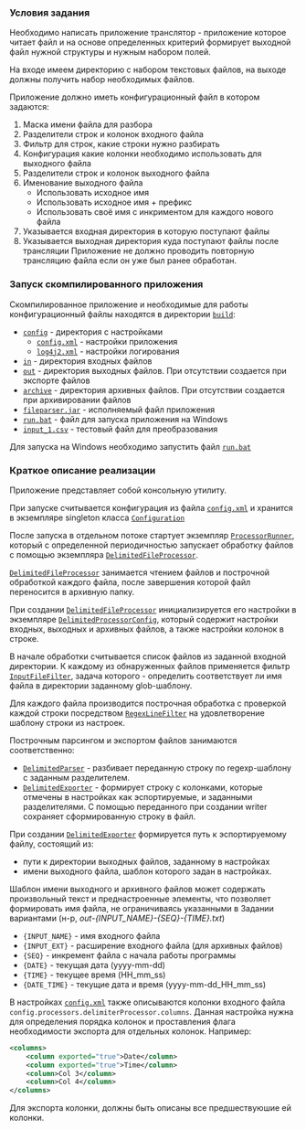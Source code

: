 ### Условия задания
Необходимо написать приложение транслятор - приложение которое читает файл 
и на основе определенных критерий формирует выходной файл нужной структуры и нужным набором полей.

На входе имеем директорию с набором текстовых файлов, на выходе должны получить набор необходимых файлов.

Приложение должно иметь конфигурационный файл в котором задаются:

1. Маска имени файла для разбора
1. Разделители строк и колонок входного файла
1. Фильтр для строк, какие строки нужно разбирать
1. Конфигурация какие колонки необходимо использовать для выходного файла
1. Разделители строк и колонок выходного файла
1. Именование выходного файла
    - Использовать исходное имя
    - Использовать исходное имя + префикс  
    - Использовать своё имя с инкриментом для каждого нового файла
1. Указывается входная директория в которую поступают файлы
1. Указывается выходная директория куда поступают файлы после трансляции Приложение не должно проводить повторную трансляцию файла если он уже был ранее обработан.

### Запуск скомпилированного приложения

Скомпилированное приложение и необходимые для работы конфигурационный файлы находятся в директории [`build`](build):

- [`config`](build/config) - директория с настройками
    - [`config.xml`](build/config/config.xml) - настройки приложения
    - [`log4j2.xml`](build/config/log4j2.xml) - настройки логирования
- [`in`](build/in) - директория входных файлов
- [`out`](build/out) - директория выходных файлов. При отсутствии создается при экспорте файлов
- [`archive`](build/archive) - директория архивных файлов. При отсутствии создается при архивировании файлов
- [`fileparser.jar`](build/fileparser.jar) - исполняемый файл приложения
- [`run.bat`](build/run.bat) - файл для запуска приложения на Windows
- [`input_1.csv`](build/input_1.csv) - тестовый файл для преобразования

Для запуска на Windows необходимо запустить файл [`run.bat`](build/run.bat)

### Краткое описание реализации

Приложение представляет собой консольную утилиту.

При запуске считывается конфигурация из файла [`config.xml`](/config/config.xml) 
и хранится в экземпляре singleton класса [`Configuration`](/src/main/java/com/maxkain/fileparser/utils/configs/Configuration.java)

После запуска в отдельном потоке стартует экземпляр [`ProcessorRunner`](/src/main/java/com/maxkain/fileparser/processors/ProcessorRunner.java), 
который с определенной периодичностью запускает обработку файлов с помощью экземпляра [`DelimitedFileProcessor`](/src/main/java/com/maxkain/fileparser/processors/file/DelimitedFileProcessor.java).

[`DelimitedFileProcessor`](/src/main/java/com/maxkain/fileparser/processors/file/DelimitedFileProcessor.java) занимается чтением файлов и построчной обработкой каждого файла, 
после завершения которой файл переносится в архивную папку.

При создании [`DelimitedFileProcessor`](/src/main/java/com/maxkain/fileparser/processors/file/DelimitedFileProcessor.java) инициализируется его настройки в экземпляре [`DelimitedProcessorConfig`](/src/main/java/com/maxkain/fileparser/utils/configs/delimited/DelimitedProcessorConfig.java),
который содержит настройки входных, выходных и архивных файлов, а также настройки колонок в строке.

В начале обработки считывается список файлов из заданной входной директории. 
К каждому из обнаруженных файлов применяется фильтр [`InputFileFilter`](/src/main/java/com/maxkain/fileparser/utils/filters/InputFileFilter.java), 
задача которого - определить соответствует ли имя файла в директории заданному glob-шаблону.

Для каждого файла производится построчная обработка с проверкой каждой строки посредством [`RegexLineFilter`](/src/main/java/com/maxkain/fileparser/utils/filters/RegexLineFilter.java) 
на удовлетворение шаблону строки из настроек.

Построчным парсингом и экспортом файлов занимаются соответственно:

- [`DelimitedParser`](/src/main/java/com/maxkain/fileparser/parcers/DelimitedParser.java) - разбивает переданную строку по regexp-шаблону с заданным разделителем.
- [`DelimitedExporter`](/src/main/java/com/maxkain/fileparser/exporters/DelimitedExporter.java) - формирует строку с колонками, которые отмечены в настройках как эспортируемые, 
 и заданными разделителями. С помощью переданного при создании writer сохраняет сформированную строку в файл.

При создании [`DelimitedExporter`](/src/main/java/com/maxkain/fileparser/exporters/DelimitedExporter.java) формируется путь к эспортируемому файлу, состоящий из:
- пути к директории выходных файлов, заданному в настройках
- имени выходного файла, шаблон которого задан в настройках.

Шаблон имени выходного и архивного файлов может содержать произвольный текст и преднастроенные элементы, 
что позволяет формировать имя файла, не ограничиваясь указанными в Задании вариантами (н-р, _out-{INPUT_NAME}-{SEQ}-{TIME}.txt_)
- `{INPUT_NAME}` - имя входного файла
- `{INPUT_EXT}` - расширение входного файла (для архивных файлов)
- `{SEQ}` - инкремент файла с начала работы программы 
- `{DATE}` - текущая дата (yyyy-mm-dd)
- `{TIME}` - текущее время (HH_mm_ss)
- `{DATE_TIME}` - текущие дата и время (yyyy-mm-dd_HH_mm_ss)

В настройках [`config.xml`](/config/config.xml) также описываются колонки входного файла `config.processors.delimiterProcessor.columns`.
Данная настройка нужна для определения порядка колонок и проставления флага необходимости экспорта для отдельных колонок.
Например:
````xml
<columns>
    <column exported="true">Date</column>
    <column exported="true">Time</column>
    <column>Col 3</column>
    <column>Col 4</column>
</columns> 
````
Для экспорта колонки, должны быть описаны все предшествуюшие ей колонки.